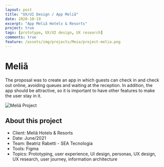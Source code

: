 ```yaml
---
layout: post
title: "UX/UI Design / App Meliã"
date: 2020-10-19
excerpt: "App Meliã Hotels & Resorts"
project: true
tags: [prototype, UX/UI design, UX research]
comments: true
feature: /assets/img/projects/Meia/project-melia.png
---
```


# Meliã

The proposal was to create an app in which guests can check in and check out online, avoiding queues and waiting at the reception. In addition, the app should be attractive, so it is important to have other features to make the user stay in it.

![Meliã Project](/assets/img/projects/Melia/melia.png) 



## About this project
* Client: Meliã Hotels & Resorts
* Date: June/2021
* Team: Beatriz Rabetti - SEA Tecnologia
* Tools: Figma
* Topics: Prototyping, user experience, UI design, personas, UX design, UX research, user journey, information architecture
